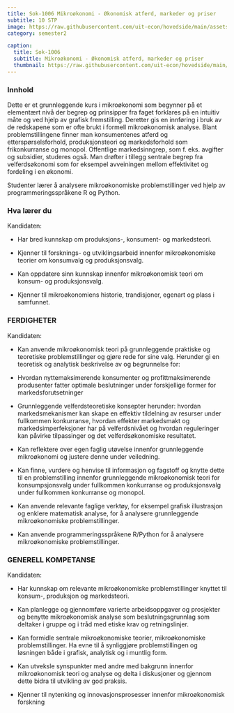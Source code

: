 ```yaml
---
title: Sok-1006 Mikroøkonomi - Økonomisk atferd, markeder og priser
subtitle: 10 STP
image: https://raw.githubusercontent.com/uit-econ/hovedside/main/assets/img/Sok-1006.jpg
category: semester2

caption:
  title: Sok-1006
  subtitle: Mikroøkonomi - Økonomisk atferd, markeder og priser
  thumbnail: https://raw.githubusercontent.com/uit-econ/hovedside/main/assets/img/Sok-1006.jpg
---
```


### Innhold 
Dette er et grunnleggende kurs i mikroøkonomi som begynner på et elementært nivå der begrep og prinsipper fra faget forklares på en intuitiv måte og ved hjelp av grafisk fremstilling. Deretter gis en innføring i bruk av de redskapene som er ofte brukt i formell mikroøkonomisk analyse. Blant problemstillingene finner man konsumentenes atferd og etterspørselsforhold, produksjonsteori og markedsforhold som frikonkurranse og monopol. Offentlige markedsinngrep, som f. eks. avgifter og subsidier, studeres også. Man drøfter i tillegg sentrale begrep fra velferdsøkonomi som for eksempel avveiningen mellom effektivitet og fordeling i en økonomi. 

Studenter lærer å analysere mikroøkonomiske problemstillinger ved hjelp av programmeringsspråkene R og Python. 

### Hva lærer du 

Kandidaten: 

- Har bred kunnskap om produksjons-, konsument- og markedsteori. 

- Kjenner til forsknings- og utviklingsarbeid innenfor mikroøkonomiske teorier om konsumvalg og produksjonsvalg. 

- Kan oppdatere sinn kunnskap innenfor mikroøkonomisk teori om konsum- og produksjonsvalg. 

- Kjenner til mikroøkonomiens historie, trandisjoner, egenart og plass i samfunnet. 

### FERDIGHETER 

Kandidaten: 

- Kan anvende mikroøkonomisk teori på grunnleggende praktiske og teoretiske problemstillinger og gjøre rede for sine valg. Herunder gi en teoretisk og analytisk beskrivelse av og begrunnelse for: 

- Hvordan nyttemaksimerende konsumenter og profittmaksimerende produsenter fatter optimale beslutninger under forskjellige former for markedsforutsetninger 

- Grunnleggende velferdsteoretiske konsepter herunder: hvordan markedsmekanismer kan skape en effektiv tildelning av resurser under fullkommen konkurranse, hvordan effekter markedsmakt og markedsimperfeksjoner har på velferdsnivået og hvordan reguleringer kan påvirke tilpassinger og det velferdsøkonomiske resultatet. 

- Kan reflektere over egen faglig utøvelse innenfor grunnleggende mikroøkonomi og justere denne under veiledning. 

- Kan finne, vurdere og henvise til informasjon og fagstoff og knytte dette til en problemstilling innenfor grunnleggende mikroøkonomisk teori for konsumpsjonsvalg under fullkommen konkurranse og produksjonsvalg under fullkommen konkurranse og monopol. 

- Kan anvende relevante faglige verktøy, for eksempel grafisk illustrasjon og enklere matematisk analyse, for å analysere grunnleggende mikroøkonomiske problemstillinger. 

- Kan anvende programmeringsspråkene R/Python for å analysere mikroøkonomiske problemstillinger. 

 
### GENERELL KOMPETANSE 

Kandidaten: 

- Har kunnskap om relevante mikroøkonomiske problemstillinger knyttet til konsum-, produksjon og markedsteori. 

- Kan planlegge og gjennomføre varierte arbeidsoppgaver og prosjekter og benytte mikroøkonomisk analyse som beslutningsgrunnlag som deltaker i gruppe og i tråd med etiske krav og retningslinjer. 

- Kan formidle sentrale mikroøkonomiske teorier, mikroøkonomiske problemstillinger. Ha evne til å synliggjøre problemstillingen og løsningen både i grafisk, analytisk og i muntlig form. 

- Kan utveksle synspunkter med andre med bakgrunn innenfor mikroøkonomisk teori og analyse og delta i diskusjoner og gjennom dette bidra til utvikling av god praksis. 

- Kjenner til nytenking og innovasjonsprosesser innenfor mikroøkonomisk forskning 
